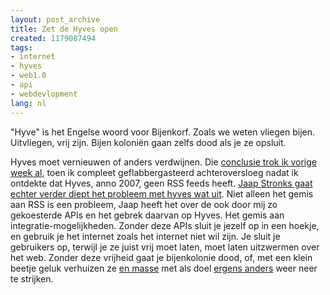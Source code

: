 ```yaml
---
layout: post_archive
title: Zet de Hyves open
created: 1179087494
tags:
- internet
- hyves
- web1.0
- api
- webdevlopment
lang: nl
---
```

"Hyve" is het Engelse woord voor Bijenkorf. Zoals we weten vliegen bijen. Uitvliegen, vrij zijn. Bijen koloniën gaan zelfs dood als je ze opsluit.

Hyves moet vernieuwen of anders verdwijnen. Die [conclusie trok ik vorige week al](http://bler.webschuur.com/hyves_rss_feeds), toen ik compleet geflabbergasteerd achteroversloeg nadat ik ontdekte dat Hyves, anno 2007, geen RSS feeds heeft. [Jaap Stronks gaat echter verder diept het probleem met hyves wat uit](http://www.ditisberry.nl/archief/wat-er-mis-is-met-hyves/). Niet alleen het gemis aan RSS is een probleem, Jaap heeft het over de ook door mij zo gekoesterde APIs en het gebrek daarvan op Hyves. Het gemis aan integratie-mogelijkheden. Zonder deze APIs sluit je jezelf op in een hoekje, en gebruik je het internet zoals het internet niet wil zijn. Je sluit je gebruikers op, terwijl je ze juist vrij moet laten, moet laten uitzwermen over het web. Zonder deze vrijheid gaat je bijenkolonie dood, of, met een klein beetje geluk verhuizen ze [en masse](http://loefke.vijftigplusser.nl/?page=article&warticle_id=2418&Waalbrug_fietspad_afgesloten_door_zwerm_bijen) met als doel [ergens anders](http://virb.com) weer neer te strijken.
